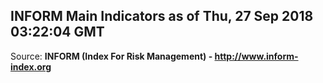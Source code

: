 ## INFORM Main Indicators as of Thu, 27 Sep 2018 03:22:04 GMT

Source: **INFORM (Index For Risk Management) - http://www.inform-index.org**